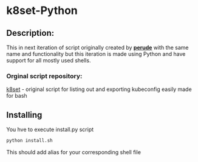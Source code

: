 # k8set-Python

## Description:

This in next iteration of script originally created by **[perude](https://github.com/perude)** with the same name and functionality but this iteration is made using Python and have support for all mostly used shells.

### Orginal script repository: 

[k8set](https://github.com/perude/k8set) - original script for listing out and exporting kubeconfig easily made for bash 

## Installing

You hve to execute install.py script

```python
python install.sh
```

This should add alias for your corresponding shell file

